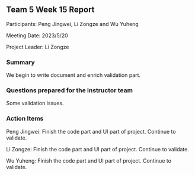 ## Team 5 Week 15 Report

Participants: Peng Jingwei, Li Zongze and Wu Yuheng  

Meeting Date: 2023/5/20

Project Leader:  Li Zongze

### Summary

We begin to write document and enrich validation part. 

### Questions prepared for the instructor team

Some validation issues.

### Action Items

Peng Jingwei: Finish the code part and UI part of project. Continue to validate.

Li Zongze: Finish the code part and UI part of project. Continue to validate.

Wu Yuheng: Finish the code part and UI part of project. Continue to validate.